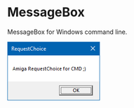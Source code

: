 # MessageBox
MessageBox for Windows command line.

![bench](https://raw.githubusercontent.com/pedromagician/CMD_MessageBox/main/pic/screenshot.png)
